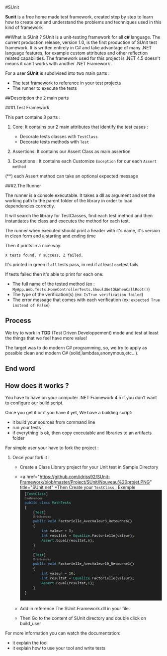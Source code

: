 #SUnit 

**Sunit**  is a free home made test framework, created step by step to learn how to create one 
and understand the problems and techniques used in this kind of framework


##What is SUnit ?
SUnit is a unit-testing framework for all **c#** language. The current production release, version 1.0, is the first production of SUnit test framework. It is written entirely in C# and take advantage of many .NET language features, for example custom attributes and other reflection related capabilities. The framework used for this project is .NET 4.5 doesn't means it can't works with another .NET Framework .


For a user **SUnit** is subdivised into two main parts :

* The test framework to reference in your test projects
* The runner to execute the tests



##Description the 2 main parts

###1.Test Framework

This part contains 3 parts : 

1. Core: It contains our 2 main attributes that identify the test cases :
	  *	Decorate tests classes with `TestClass`
	  *	Decorate tests methods with `Test`

2. Assertions: It contains our Assert Class as main assertion

3. Exceptions : It contains each Customize `Exception` for our each `Assert method`	

(**) each Assert method can take an optional expected message  

###2.The Runner

The runner is a console executable. It takes a dll as argument and set the
working path to the parent folder of the library in order to load
dependencies correctly.

It will search the library for TestClasses, find each test method 
and then instantiates the class and executes the method for each test.


The runner when executed should print a header with it's name, it's version in clean form and a starting and ending time

Then it prints in a nice way:

	X tests found, Y success, Z failed.

It's printed in green if `all` tests pass, in red if at least
`one`test fails.

If tests failed then it's able to print for each one:

* The full name of the tested method (ex : `MyApp.Web.Tests.HomeControllerTests.ShouldGetOkWhenCallRoot()`)
* The type of the verification(s) (ex: `IsTrue verification failed`)
* The error message that comes with each verification (ex: `expected True instead of False`)


## Process 
We try to work in **TDD** (Test Driven Developpement) mode and test at least the things that we feel have more value!

The target was to do modern C# programming, so, we try to apply as possible clean and modern C# (solid,lambdas,anonymous,etc...). 

## End word


## How does it works ?
You have to have on your computer .NET Framework 4.5 if you don't want to configure our build script.

Once you get it or if you have it yet,
We have a building script:

* it build your sources from command line
* run your tests
* if everything is ok, then copy executable and libraries to an artifacts folder


For simple user your have to fork the project : 
1. Once your fork it : 
 	* Create a Class Library project for your Unit test in Sample Directory 
 	* <a href="https://github.com/idriss92/SUnit-Framework/blob/master/Project/SUnit/Nouveau%20projet.PNG" title="SUnit.net"</a>
 	*Then Create your `TestClass` : Exemple
	<a href="https://github.com/idriss92/SUnit-Framework/tree/master/Project/SUnit"><img src="https://github.com/idriss92/SUnit-Framework/blob/master/Project/SUnit/TestClass.PNG" title="SUnit.net" /></a>
	
	* Add in reference The SUnit.Framework.dll in your file.
	* Then Go to the content of SUnit directory and double click on build_user


For more information you can watch the documentation:
* it explain the tool
* it explain how to use your tool and write tests


